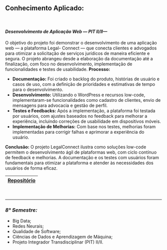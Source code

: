 ## **Conhecimento Aplicado:**

</br>

#### ***Desenvolvimento de Aplicação Web — PIT II/II—***
O objetivo do projeto foi demonstrar o desenvolvimento de uma aplicação web — a plataforma Legal-
Connect — que conecta clientes e advogados para otimizar a solicitação de serviços jurídicos de maneira
eficiente e segura. O projeto abrangeu desde a elaboração da documentação até a finalização, com foco no
desenvolvimento, implementação de funcionalidades e testes de usabilidade.
**Processo:**
 - **Documentação:** Foi criado o backlog do produto, histórias de usuário e casos de uso, com a definição
de prioridades e estimativas de tempo para o desenvolvimento.
 - **Desenvolvimento:** Utilizando o WordPress e recursos low-code, implementaram-se funcionalidades
como cadastro de clientes, envio de mensagens para advocacia e gestão de perfil.
 - **Testes e Feedbacks:** Após a implementação, a plataforma foi testada por usuários, com ajustes baseados
no feedback para melhorar a experiência, incluindo correções de usabilidade em dispositivos
móveis.
 - **Implementação de Melhorias:** Com base nos testes, melhorias foram implementadas para corrigir
falhas e aprimorar a experiência do usuário.

**Conclusão:**
O projeto LegalConnect ilustra como soluções low-code permitem o desenvolvimento ágil de plataformas
web, com ciclo contínuo de feedback e melhorias. A documentação e os testes com usuários foram fundamentais
para otimizar a plataforma e atender às necessidades dos usuários de forma eficaz.

| <a href="https://github.com/LoukasLoukanos/Ciencia-da-Computacao/tree/master/SEMESTRES%20BCC%20-%20Conhecimento%20Aplicado/8%C2%B0%20Semestre/PIT%20-%20Desenvolvimento%20de%20Aplicacao%20Web">Repositório</a> |
|:-:|

</br>

<hr>

### ***8° Semestre:***
- Big Data;
- Redes Neurais;
- Qualidade de Software;
- Ciências de Dados e Aprendizagem de Máquina;
- Projeto Integrador Transdisciplinar (PIT) II/II.
